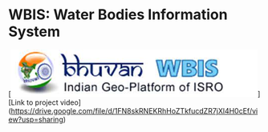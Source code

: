 # WBIS: Water Bodies Information System 

[![Watch the video](isro_bhuvan.jpg)]
[Link to project video] (https://drive.google.com/file/d/1FN8skRNEKRhHoZTkfucdZR7jXl4H0cEf/view?usp=sharing)
